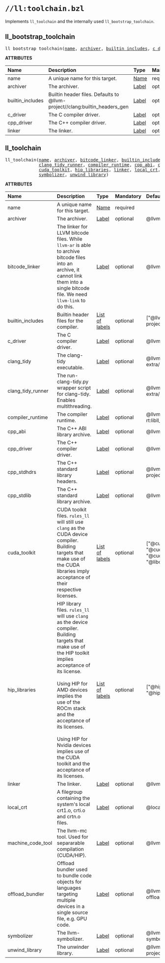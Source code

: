 <!-- Generated with Stardoc: http://skydoc.bazel.build -->

# `//ll:toolchain.bzl`

Implements `ll_toolchain` and the internally used `ll_bootstrap_toolchain`.


<a id="#ll_bootstrap_toolchain"></a>

## ll_bootstrap_toolchain

<pre>
ll_bootstrap_toolchain(<a href="#ll_bootstrap_toolchain-name">name</a>, <a href="#ll_bootstrap_toolchain-archiver">archiver</a>, <a href="#ll_bootstrap_toolchain-builtin_includes">builtin_includes</a>, <a href="#ll_bootstrap_toolchain-c_driver">c_driver</a>, <a href="#ll_bootstrap_toolchain-cpp_driver">cpp_driver</a>, <a href="#ll_bootstrap_toolchain-linker">linker</a>)
</pre>



**ATTRIBUTES**


| Name  | Description | Type | Mandatory | Default |
| :------------- | :------------- | :------------- | :------------- | :------------- |
| <a id="ll_bootstrap_toolchain-name"></a>name |  A unique name for this target.   | <a href="https://bazel.build/docs/build-ref.html#name">Name</a> | required |  |
| <a id="ll_bootstrap_toolchain-archiver"></a>archiver |  The archiver.   | <a href="https://bazel.build/docs/build-ref.html#labels">Label</a> | optional | @llvm-project//llvm:llvm-ar |
| <a id="ll_bootstrap_toolchain-builtin_includes"></a>builtin_includes |  Builtin header files. Defaults to @llvm-project//clang:builtin_headers_gen   | <a href="https://bazel.build/docs/build-ref.html#labels">Label</a> | optional | @llvm-project//clang:builtin_headers_gen |
| <a id="ll_bootstrap_toolchain-c_driver"></a>c_driver |  The C compiler driver.   | <a href="https://bazel.build/docs/build-ref.html#labels">Label</a> | optional | @llvm-project//clang:clang |
| <a id="ll_bootstrap_toolchain-cpp_driver"></a>cpp_driver |  The C++ compiler driver.   | <a href="https://bazel.build/docs/build-ref.html#labels">Label</a> | optional | @llvm-project//clang:clang++ |
| <a id="ll_bootstrap_toolchain-linker"></a>linker |  The linker.   | <a href="https://bazel.build/docs/build-ref.html#labels">Label</a> | optional | @llvm-project//lld:lld |


<a id="#ll_toolchain"></a>

## ll_toolchain

<pre>
ll_toolchain(<a href="#ll_toolchain-name">name</a>, <a href="#ll_toolchain-archiver">archiver</a>, <a href="#ll_toolchain-bitcode_linker">bitcode_linker</a>, <a href="#ll_toolchain-builtin_includes">builtin_includes</a>, <a href="#ll_toolchain-c_driver">c_driver</a>, <a href="#ll_toolchain-clang_tidy">clang_tidy</a>,
             <a href="#ll_toolchain-clang_tidy_runner">clang_tidy_runner</a>, <a href="#ll_toolchain-compiler_runtime">compiler_runtime</a>, <a href="#ll_toolchain-cpp_abi">cpp_abi</a>, <a href="#ll_toolchain-cpp_driver">cpp_driver</a>, <a href="#ll_toolchain-cpp_stdhdrs">cpp_stdhdrs</a>, <a href="#ll_toolchain-cpp_stdlib">cpp_stdlib</a>,
             <a href="#ll_toolchain-cuda_toolkit">cuda_toolkit</a>, <a href="#ll_toolchain-hip_libraries">hip_libraries</a>, <a href="#ll_toolchain-linker">linker</a>, <a href="#ll_toolchain-local_crt">local_crt</a>, <a href="#ll_toolchain-machine_code_tool">machine_code_tool</a>, <a href="#ll_toolchain-offload_bundler">offload_bundler</a>,
             <a href="#ll_toolchain-symbolizer">symbolizer</a>, <a href="#ll_toolchain-unwind_library">unwind_library</a>)
</pre>



**ATTRIBUTES**


| Name  | Description | Type | Mandatory | Default |
| :------------- | :------------- | :------------- | :------------- | :------------- |
| <a id="ll_toolchain-name"></a>name |  A unique name for this target.   | <a href="https://bazel.build/docs/build-ref.html#name">Name</a> | required |  |
| <a id="ll_toolchain-archiver"></a>archiver |  The archiver.   | <a href="https://bazel.build/docs/build-ref.html#labels">Label</a> | optional | @llvm-project//llvm:llvm-ar |
| <a id="ll_toolchain-bitcode_linker"></a>bitcode_linker |  The linker for LLVM bitcode files. While <code>llvm-ar</code> is able             to archive bitcode files into an archive, it cannot link them into             a single bitcode file. We need <code>llvm-link</code> to do this.   | <a href="https://bazel.build/docs/build-ref.html#labels">Label</a> | optional | @llvm-project//llvm:llvm-link |
| <a id="ll_toolchain-builtin_includes"></a>builtin_includes |  Builtin header files for the compiler.   | <a href="https://bazel.build/docs/build-ref.html#labels">List of labels</a> | optional | ["@llvm-project//clang:builtin_headers_gen"] |
| <a id="ll_toolchain-c_driver"></a>c_driver |  The C compiler driver.   | <a href="https://bazel.build/docs/build-ref.html#labels">Label</a> | optional | @llvm-project//clang:clang |
| <a id="ll_toolchain-clang_tidy"></a>clang_tidy |  The clang-tidy executable.   | <a href="https://bazel.build/docs/build-ref.html#labels">Label</a> | optional | @llvm-project//clang-tools-extra/clang-tidy:clang-tidy |
| <a id="ll_toolchain-clang_tidy_runner"></a>clang_tidy_runner |  The run-clang-tidy.py wrapper script for clang-tidy. Enables multithreading.   | <a href="https://bazel.build/docs/build-ref.html#labels">Label</a> | optional | @llvm-project//clang-tools-extra/clang-tidy:run-clang-tidy |
| <a id="ll_toolchain-compiler_runtime"></a>compiler_runtime |  The compiler runtime.   | <a href="https://bazel.build/docs/build-ref.html#labels">Label</a> | optional | @llvm-project//compiler-rt:libll_compiler-rt |
| <a id="ll_toolchain-cpp_abi"></a>cpp_abi |  The C++ ABI library archive.   | <a href="https://bazel.build/docs/build-ref.html#labels">Label</a> | optional | @llvm-project//libcxxabi:libll_cxxabi |
| <a id="ll_toolchain-cpp_driver"></a>cpp_driver |  The C++ compiler driver.   | <a href="https://bazel.build/docs/build-ref.html#labels">Label</a> | optional | @llvm-project//clang:clang++ |
| <a id="ll_toolchain-cpp_stdhdrs"></a>cpp_stdhdrs |  The C++ standard library headers.   | <a href="https://bazel.build/docs/build-ref.html#labels">Label</a> | optional | @llvm-project//libcxx:libcxx_headers |
| <a id="ll_toolchain-cpp_stdlib"></a>cpp_stdlib |  The C++ standard library archive.   | <a href="https://bazel.build/docs/build-ref.html#labels">Label</a> | optional | @llvm-project//libcxx:libll_cxx |
| <a id="ll_toolchain-cuda_toolkit"></a>cuda_toolkit |  CUDA toolkit files. <code>rules_ll</code> will still use <code>clang</code> as             the CUDA device compiler. Building targets that make use of the             CUDA libraries imply acceptance of their respective licenses.   | <a href="https://bazel.build/docs/build-ref.html#labels">List of labels</a> | optional | ["@cuda_cudart//:contents", "@cuda_nvcc//:contents", "@cuda_nvprof//:contents", "@libcurand//:contents"] |
| <a id="ll_toolchain-hip_libraries"></a>hip_libraries |  HIP library files. <code>rules_ll</code> will use <code>clang</code> as the             device compiler. Building targets that make use of the HIP toolkit             implies acceptance of its license.<br><br>            Using HIP for AMD devices implies the use of the ROCm stack and the             acceptance of its licenses.<br><br>            Using HIP for Nvidia devices implies use of the CUDA toolkit and the             acceptance of its licenses.   | <a href="https://bazel.build/docs/build-ref.html#labels">List of labels</a> | optional | ["@hip//:headers", "@hipamd//:headers"] |
| <a id="ll_toolchain-linker"></a>linker |  The linker.   | <a href="https://bazel.build/docs/build-ref.html#labels">Label</a> | optional | @llvm-project//lld:lld |
| <a id="ll_toolchain-local_crt"></a>local_crt |  A filegroup containing the system's local crt1.o, crti.o and crtn.o files.   | <a href="https://bazel.build/docs/build-ref.html#labels">Label</a> | optional | @local_crt//:crt |
| <a id="ll_toolchain-machine_code_tool"></a>machine_code_tool |  The llvm-mc tool. Used for separarable compilation (CUDA/HIP).   | <a href="https://bazel.build/docs/build-ref.html#labels">Label</a> | optional | @llvm-project//llvm:llvm-mc |
| <a id="ll_toolchain-offload_bundler"></a>offload_bundler |  Offload bundler used to bundle code objects for languages             targeting multiple devices in a single source file, e.g. GPU code.   | <a href="https://bazel.build/docs/build-ref.html#labels">Label</a> | optional | @llvm-project//clang:clang-offload-bundler |
| <a id="ll_toolchain-symbolizer"></a>symbolizer |  The llvm-symbolizer.   | <a href="https://bazel.build/docs/build-ref.html#labels">Label</a> | optional | @llvm-project//llvm:llvm-symbolizer |
| <a id="ll_toolchain-unwind_library"></a>unwind_library |  The unwinder library.   | <a href="https://bazel.build/docs/build-ref.html#labels">Label</a> | optional | @llvm-project//libunwind:libll_unwind |
